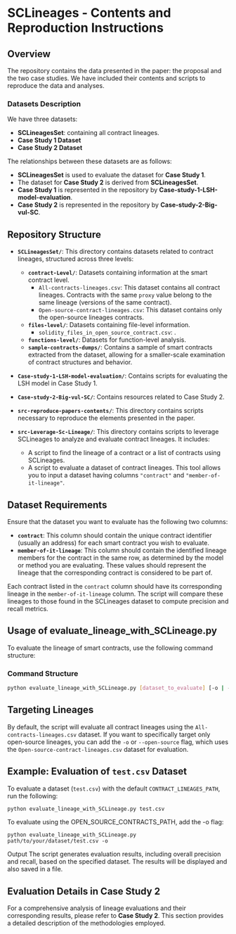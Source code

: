 # SCLineages - Contents and Reproduction Instructions

## Overview
The repository contains the data presented in the paper: the proposal and the two case studies. We have included their contents and scripts to reproduce the data and analyses.

### Datasets Description
We have three datasets:
- **SCLineagesSet**: containing all contract lineages.
- **Case Study 1 Dataset**
- **Case Study 2 Dataset**

The relationships between these datasets are as follows:
- **SCLineagesSet** is used to evaluate the dataset for **Case Study 1**.
- The dataset for **Case Study 2** is derived from **SCLineagesSet**.
- **Case Study 1** is represented in the repository by **Case-study-1-LSH-model-evaluation**.
- **Case Study 2** is represented in the repository by **Case-study-2-Big-vul-SC**.

## Repository Structure

- **`SCLineagesSet/`**: This directory contains datasets related to contract lineages, structured across three levels:
  - **`contract-Level/`**: Datasets containing information at the smart contract level.
    - `All-contracts-lineages.csv`: This dataset contains all contract lineages. Contracts with the same `proxy` value belong to the same lineage (versions of the same contract).
    - `Open-source-contract-lineages.csv`: This dataset contains only the open-source lineages contracts.
  - **`files-level/`**: Datasets containing file-level information.
    - `solidity_files_in_open_source_contract.csv`: .
  - **`functions-level/`**: Datasets for function-level analysis.
  - **`sample-contracts-dumps/`**: Contains a sample of smart contracts extracted from the dataset, allowing for a smaller-scale examination of contract structures and behavior.

- **`Case-study-1-LSH-model-evaluation/`**: Contains scripts for evaluating the LSH model in Case Study 1.

- **`Case-study-2-Big-vul-SC/`**: Contains resources related to Case Study 2.

- **`src-reproduce-papers-contents/`**: This directory contains scripts necessary to reproduce the elements presented in the paper.

- **`src-Leverage-Sc-Lineage/`**: This directory contains scripts to leverage SCLineages to analyze and evaluate contract lineages. It includes:
  - A script to find the lineage of a contract or a list of contracts using SCLineages.
  - A script to evaluate a dataset of contract lineages. This tool allows you to input a dataset having columns `"contract"` and `"member-of-it-lineage"`.

## Dataset Requirements

Ensure that the dataset you want to evaluate has the following two columns:

- **`contract`**: This column should contain the unique contract identifier (usually an address) for each smart contract you wish to evaluate.
- **`member-of-it-lineage`**: This column should contain the identified lineage members for the contract in the same row, as determined by the model or method you are evaluating. These values should represent the lineage that the corresponding contract is considered to be part of.

Each contract listed in the `contract` column should have its corresponding lineage in the `member-of-it-lineage` column. The script will compare these lineages to those found in the SCLineages dataset to compute precision and recall metrics.

## Usage of evaluate_lineage_with_SCLineage.py

To evaluate the lineage of smart contracts, use the following command structure:

### Command Structure

```bash
python evaluate_lineage_with_SCLineage.py [dataset_to_evaluate] [-o | --open-source]

```
## Targeting Lineages
By default, the script will evaluate all contract lineages using the `All-contracts-lineages.csv` dataset. If you want to specifically target only open-source lineages, you can add the `-o` or `--open-source` flag, which uses the `Open-source-contract-lineages.csv` dataset for evaluation.

## Example: Evaluation of `test.csv` Dataset
To evaluate a dataset (`test.csv`) with the default `CONTRACT_LINEAGES_PATH`, run the following:

```bash
python evaluate_lineage_with_SCLineage.py test.csv
```
 To evaluate using the OPEN_SOURCE_CONTRACTS_PATH, add the -o flag:
```bas
python evaluate_lineage_with_SCLineage.py path/to/your/dataset/test.csv -o
```
Output
The script generates evaluation results, including overall precision and recall, based on the specified dataset. The results will be displayed  and also saved in a file.

## Evaluation Details in Case Study 2

For a comprehensive analysis of lineage evaluations and their corresponding results, please refer to **Case Study 2**. This section provides a detailed description of the methodologies employed.
